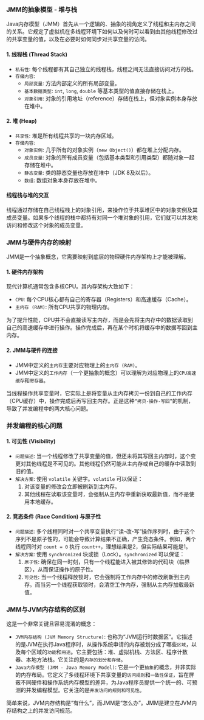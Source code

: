 
### JMM的抽象模型 - 堆与栈

Java内存模型（JMM）首先从一个逻辑的、抽象的视角定义了线程和主内存之间的关系。它规定了虚拟机在多线程环境下如何以及何时可以看到由其他线程修改过的共享变量的值，以及在必要时如何同步对共享变量的访问。

#### 1. 线程栈 (Thread Stack)

*   `私有性`: 每个线程都有其自己独立的线程栈，线程之间无法直接访问对方的栈。
*   `存储内容`:
    *   `局部变量`: 方法内部定义的所有局部变量。
    *   `基本数据类型`: `int`, `long`, `double` 等基本类型的值直接存储在栈上。
    *   `对象引用`: 对象的引用地址（reference）存储在栈上，但对象实例本身存放在堆中。

#### 2. 堆 (Heap)

*   `共享性`: 堆是所有线程共享的一块内存区域。
*   `存储内容`:
    *   `对象实例`: 几乎所有的对象实例（`new Object()`）都在堆上分配内存。
    *   `成员变量`: 对象的所有成员变量（包括基本类型和引用类型）都随对象一起存储在堆中。
    *   `静态变量`: 类的静态变量也存放在堆中（JDK 8及以后）。
    *   `数组`: 数组对象本身存放在堆中。

#### 线程栈与堆的交互

线程通过存储在自己线程栈上的对象引用，来操作位于共享堆区中的对象实例及其成员变量。如果多个线程的栈中都持有对同一个堆对象的引用，它们就可以并发地访问和修改这个对象的成员变量。

### JMM与硬件内存的映射

JMM是一个抽象概念，它需要映射到底层的物理硬件内存架构上才能被理解。

#### 1. 硬件内存架构

现代计算机通常包含多核CPU。其内存架构大致如下：
*   `CPU`: 每个CPU核心都有自己的寄存器（Registers）和高速缓存（Cache）。
*   `主内存 (RAM)`: 所有CPU共享的物理内存。

为了提升性能，CPU并不会直接读写主内存，而是会先将主内存中的数据读取到自己的高速缓存中进行操作。操作完成后，再在某个时机将缓存中的数据写回到主内存。

#### 2. JMM与硬件的连接

*   JMM中定义的`主内存`主要对应物理上的`主内存 (RAM)`。
*   JMM中定义的`工作内存`（一个更抽象的概念）可以理解为对应物理上的`CPU高速缓存`和`寄存器`。

当线程操作共享变量时，它实际上是将变量从主内存拷贝一份到自己的工作内存（CPU缓存）中，操作完成后再写回主内存。正是这种`“拷贝-操作-写回”`的机制，导致了并发编程中的两大核心问题。

### 并发编程的核心问题

#### 1. 可见性 (Visibility)

*   `问题描述`: 当一个线程修改了共享变量的值，但还未将其写回主内存时，这个变更对其他线程是不可见的。其他线程仍然可能从主内存或自己的缓存中读取到旧的值。
*   `解决方案`: 使用 `volatile` 关键字。`volatile` 可以保证：
    1.  对该变量的修改会立即被刷新到主内存。
    2.  其他线程在读取该变量时，会强制从主内存中重新获取最新值，而不是使用本地缓存。

#### 2. 竞态条件 (Race Condition) 与原子性

*   `问题描述`: 多个线程同时对一个共享变量执行“读-改-写”操作序列时，由于这个序列不是原子性的，可能会导致计算结果不正确，产生竞态条件。例如，两个线程同时对 `count = 0` 执行 `count++`，理想结果是2，但实际结果可能是1。
*   `解决方案`: 使用 `synchronized` 块或锁（Lock）。`synchronized` 可以保证：
    1.  `原子性`: 确保在同一时刻，只有一个线程能进入被其修饰的代码块（临界区），从而保证操作的原子性。
    2.  `可见性`: 当一个线程释放锁时，它会强制将工作内存中的修改刷新到主内存。而当另一个线程获取锁时，会清空工作内存，强制从主内存加载最新值。

### JMM与JVM内存结构的区别

这是一个非常关键且容易混淆的概念：

*   `JVM内存结构 (JVM Memory Structure)`: 也称为“JVM运行时数据区”。它描述的是JVM在执行Java程序时，从操作系统申请的内存被划分成了哪些`区域`，以及每个区域的`功能`和`用途`。它主要包括：堆、虚拟机栈、方法区、程序计数器、本地方法栈。它关注的是`内存的划分和存储`。
*   `Java内存模型 (JMM - Java Memory Model)`: 它是一个更`抽象`的概念，并非实际的内存布局。它定义了多线程环境下共享变量的`访问规则`和`一致性保证`，旨在屏蔽不同硬件和操作系统内存模型的差异，为Java程序员提供一个统一的、可预测的并发编程模型。它关注的是`并发访问的规则和可见性`。

简单来说，JVM内存结构是“有什么”，而JMM是“怎么办”。JMM是建立在JVM内存结构之上的并发访问规范。